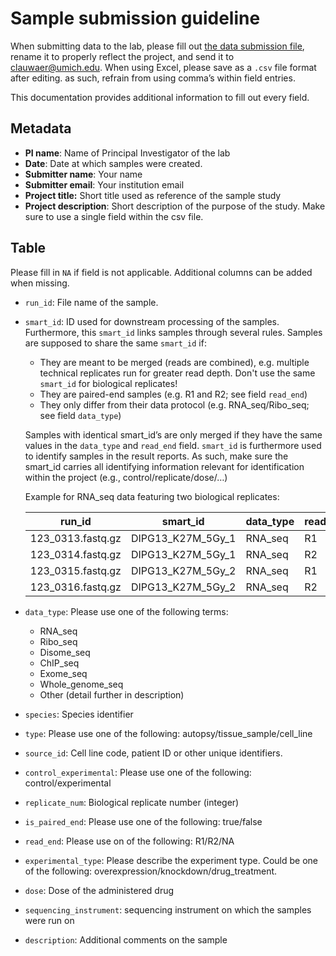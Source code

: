 # Sample submission guideline

When submitting data to the lab, please fill out [the data submission file](https://github.com/Prensner-Lab/sample_submission/blob/main/sample_submission_prensner_lab.csv), rename it to properly reflect the project, and send it to [clauwaer@umich.edu](mailto:clauwaer@umich.edu). When using Excel, please save as a `.csv` file format after editing. as such, refrain from using comma’s within field entries.

This documentation provides additional information to fill out every field.

## Metadata

- **PI name**: Name of Principal Investigator of the lab
- **Date**: Date at which samples were created.
- **Submitter name**: Your name
- **Submitter email**: Your institution email
- **Project title:** Short title used as reference of the sample study
- **Project description**: Short description of the purpose of the study. Make sure to use a single field within the csv file.

## Table

Please fill in `NA` if field is not applicable. Additional columns can be added when missing.

- `run_id`: File name of the sample.
- `smart_id`: ID used for downstream processing of the samples. Furthermore, this `smart_id` links samples through several rules. Samples are supposed to share the same `smart_id` if:
  - They are meant to be merged (reads are combined), e.g. multiple technical replicates run for greater read depth. Don't use the same `smart_id` for biological replicates!
  - They are paired-end samples (e.g. R1 and R2; see field `read_end`)
  - They only differ from their data protocol (e.g. RNA_seq/Ribo_seq; see field `data_type`)

  Samples with identical smart_id’s are only merged if they have the same values in the `data_type` and `read_end` field. `smart_id` is furthermore used to identify samples in the result reports. As such, make sure the smart_id carries all identifying information relevant for identification within the project (e.g., control/replicate/dose/…)

  Example for RNA_seq data featuring two biological replicates:

  | **run_id** | **smart_id** | **data_type** | **read_end** |
  | --- | --- | --- | --- |
  | 123_0313.fastq.gz | DIPG13_K27M_5Gy_1 | RNA_seq | R1 |
  | 123_0314.fastq.gz | DIPG13_K27M_5Gy_1 | RNA_seq | R2 |
  | 123_0315.fastq.gz | DIPG13_K27M_5Gy_2 | RNA_seq | R1 |
  | 123_0316.fastq.gz | DIPG13_K27M_5Gy_2 | RNA_seq | R2 |

- `data_type`: Please use one of the following terms:
  - RNA_seq
  - Ribo_seq
  - Disome_seq
  - ChIP_seq
  - Exome_seq
  - Whole_genome_seq
  - Other (detail further in description)
- `species`: Species identifier
- `type`: Please use one of the following: autopsy/tissue_sample/cell_line
- `source_id`: Cell line code, patient ID or other unique identifiers.
- `control_experimental`: Please use one of the following: control/experimental
- `replicate_num`: Biological replicate number (integer)
- `is_paired_end`: Please use one of the following: true/false
- `read_end`: Please use on of the following: R1/R2/NA
- `experimental_type`: Please describe the experiment type. Could be one of the following: overexpression/knockdown/drug_treatment.
- `dose`: Dose of the administered drug
- `sequencing_instrument`: sequencing instrument on which the samples were run on
- `description`: Additional comments on the sample
